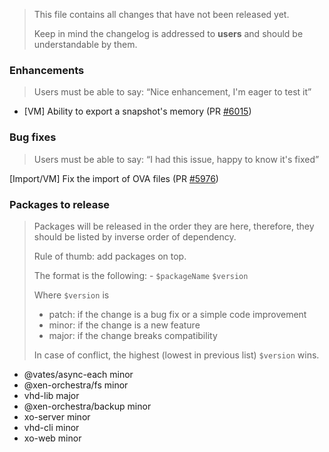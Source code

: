 > This file contains all changes that have not been released yet.
>
> Keep in mind the changelog is addressed to **users** and should be
> understandable by them.

### Enhancements

> Users must be able to say: “Nice enhancement, I'm eager to test it”

- [VM] Ability to export a snapshot's memory (PR [#6015](https://github.com/vatesfr/xen-orchestra/pull/6015))

### Bug fixes

> Users must be able to say: “I had this issue, happy to know it's fixed”

[Import/VM] Fix the import of OVA files (PR [#5976](https://github.com/vatesfr/xen-orchestra/pull/5976))

### Packages to release

> Packages will be released in the order they are here, therefore, they should
> be listed by inverse order of dependency.
>
> Rule of thumb: add packages on top.
>
> The format is the following: - `$packageName` `$version`
>
> Where `$version` is
>
> - patch: if the change is a bug fix or a simple code improvement
> - minor: if the change is a new feature
> - major: if the change breaks compatibility
>
> In case of conflict, the highest (lowest in previous list) `$version` wins.

- @vates/async-each minor
- @xen-orchestra/fs minor
- vhd-lib major
- @xen-orchestra/backup minor
- xo-server minor
- vhd-cli minor
- xo-web minor
